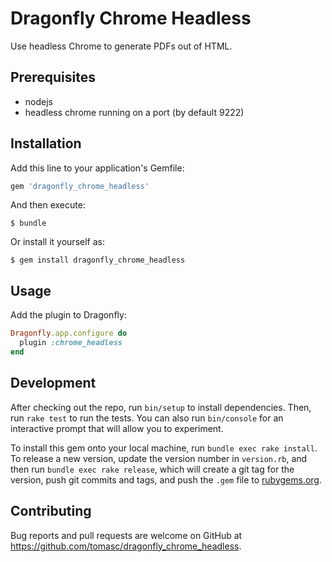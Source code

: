 # Dragonfly Chrome Headless

Use headless Chrome to generate PDFs out of HTML.

## Prerequisites

* nodejs
* headless chrome running on a port (by default 9222)

## Installation

Add this line to your application's Gemfile:

```ruby
gem 'dragonfly_chrome_headless'
```

And then execute:

    $ bundle

Or install it yourself as:

    $ gem install dragonfly_chrome_headless

## Usage

Add the plugin to Dragonfly:

```ruby
Dragonfly.app.configure do
  plugin :chrome_headless
end
```

## Development

After checking out the repo, run `bin/setup` to install dependencies. Then, run `rake test` to run the tests. You can also run `bin/console` for an interactive prompt that will allow you to experiment.

To install this gem onto your local machine, run `bundle exec rake install`. To release a new version, update the version number in `version.rb`, and then run `bundle exec rake release`, which will create a git tag for the version, push git commits and tags, and push the `.gem` file to [rubygems.org](https://rubygems.org).

## Contributing

Bug reports and pull requests are welcome on GitHub at https://github.com/tomasc/dragonfly_chrome_headless.
